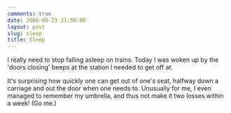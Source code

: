 ```yaml
---
comments: true
date: 2006-08-23 21:58:00
layout: post
slug: sleep
title: Sleep
---
```


I really need to stop falling asleep on trains.  Today I was woken up by the 'doors closing' beeps at the station I needed to get off at.  

It's surprising how quickly one can get out of one's seat, halfway down a carriage and out the door when one needs to.  Unusually for me, I even managed to remember my umbrella, and thus not make it two losses within a week!  (Go me.)
